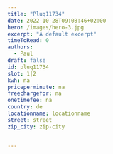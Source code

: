 ```yaml
---
title: "Pluq11734"
date: 2022-10-28T09:08:46+02:00
hero: /images/hero-3.jpg
excerpt: "A default excerpt"
timeToRead: 0
authors:
  - Paul
draft: false
id: pluq11734
slot: 1|2
kwh: na
priceperminute: na
freechargefor: na
onetimefee: na
country: de
locationname: locationname
street: street
zip_city: zip-city


---
```

